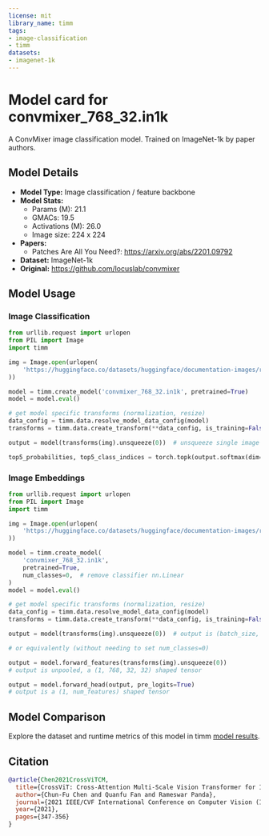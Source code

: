 ```yaml
---
license: mit
library_name: timm
tags:
- image-classification
- timm
datasets:
- imagenet-1k
---
```

# Model card for convmixer_768_32.in1k

A ConvMixer image classification model. Trained on ImageNet-1k by paper authors.

## Model Details
- **Model Type:** Image classification / feature backbone
- **Model Stats:**
  - Params (M): 21.1
  - GMACs: 19.5
  - Activations (M): 26.0
  - Image size: 224 x 224
- **Papers:**
  - Patches Are All You Need?: https://arxiv.org/abs/2201.09792
- **Dataset:** ImageNet-1k
- **Original:** https://github.com/locuslab/convmixer

## Model Usage
### Image Classification
```python
from urllib.request import urlopen
from PIL import Image
import timm

img = Image.open(urlopen(
    'https://huggingface.co/datasets/huggingface/documentation-images/resolve/main/beignets-task-guide.png'
))

model = timm.create_model('convmixer_768_32.in1k', pretrained=True)
model = model.eval()

# get model specific transforms (normalization, resize)
data_config = timm.data.resolve_model_data_config(model)
transforms = timm.data.create_transform(**data_config, is_training=False)

output = model(transforms(img).unsqueeze(0))  # unsqueeze single image into batch of 1

top5_probabilities, top5_class_indices = torch.topk(output.softmax(dim=1) * 100, k=5)
```

### Image Embeddings
```python
from urllib.request import urlopen
from PIL import Image
import timm

img = Image.open(urlopen(
    'https://huggingface.co/datasets/huggingface/documentation-images/resolve/main/beignets-task-guide.png'
))

model = timm.create_model(
    'convmixer_768_32.in1k',
    pretrained=True,
    num_classes=0,  # remove classifier nn.Linear
)
model = model.eval()

# get model specific transforms (normalization, resize)
data_config = timm.data.resolve_model_data_config(model)
transforms = timm.data.create_transform(**data_config, is_training=False)

output = model(transforms(img).unsqueeze(0))  # output is (batch_size, num_features) shaped tensor

# or equivalently (without needing to set num_classes=0)

output = model.forward_features(transforms(img).unsqueeze(0))
# output is unpooled, a (1, 768, 32, 32) shaped tensor

output = model.forward_head(output, pre_logits=True)
# output is a (1, num_features) shaped tensor
```

## Model Comparison
Explore the dataset and runtime metrics of this model in timm [model results](https://github.com/huggingface/pytorch-image-models/tree/main/results).

## Citation
```bibtex
@article{Chen2021CrossViTCM,
  title={CrossViT: Cross-Attention Multi-Scale Vision Transformer for Image Classification},
  author={Chun-Fu Chen and Quanfu Fan and Rameswar Panda},
  journal={2021 IEEE/CVF International Conference on Computer Vision (ICCV)},
  year={2021},
  pages={347-356}
}
```
